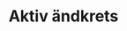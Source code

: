 ---
title: 'Aktiv ändkrets'
symbol_image: '/images/symbols/insats/13.svg'
weight: 13
card: true
card_color: 'bg-symbol-red'
---